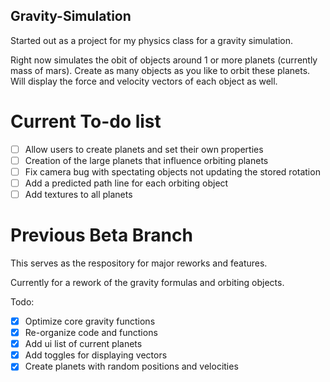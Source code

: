 ## Gravity-Simulation
Started out as a project for my physics class for a gravity simulation.

Right now simulates the obit of objects around 1 or more planets (currently mass of mars). Create as many objects as you like to orbit these planets. Will display the force and velocity vectors of each object as well.

# Current To-do list
- [ ] Allow users to create planets and set their own properties
- [ ] Creation of the large planets that influence orbiting planets
- [ ] Fix camera bug with spectating objects not updating the stored rotation
- [ ] Add a predicted path line for each orbiting object
- [ ] Add textures to all planets

# Previous Beta Branch

This serves as the respository for major reworks and features.

Currently for a rework of the gravity formulas and orbiting objects.

Todo:
- [x] Optimize core gravity functions
- [x] Re-organize code and functions
- [x] Add ui list of current planets
- [x] Add toggles for displaying vectors
- [x] Create planets with random positions and velocities

